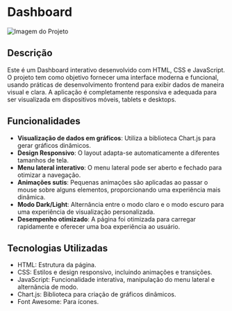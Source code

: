 # Dashboard

![Imagem do Projeto](https://github.com/user-attachments/assets/9af359c0-d417-4791-8c8f-6c0d40058907)

## Descrição

<p>Este é um Dashboard interativo desenvolvido com HTML, CSS e JavaScript. O projeto tem como objetivo fornecer uma interface moderna e funcional, usando práticas de desenvolvimento frontend para exibir dados de maneira visual e clara. A aplicação é completamente responsiva e adequada para ser visualizada em dispositivos móveis, tablets e desktops.</p>

## Funcionalidades

- <strong>Visualização de dados em gráficos</strong>: Utiliza a biblioteca Chart.js para gerar gráficos dinâmicos.
- <strong>Design Responsivo</strong>: O layout adapta-se automaticamente a diferentes tamanhos de tela.
- <strong>Menu lateral interativo</strong>: O menu lateral pode ser aberto e fechado para otimizar a navegação.
- <strong>Animações sutis</strong>: Pequenas animações são aplicadas ao passar o mouse sobre alguns elementos, proporcionando uma experiência mais dinâmica.
- <strong>Modo Dark/Light</strong>: Alternância entre o modo claro e o modo escuro para uma experiência de visualização personalizada.
- <strong>Desempenho otimizado</strong>: A página foi otimizada para carregar rapidamente e oferecer uma boa experiência ao usuário.

## Tecnologias Utilizadas
- HTML: Estrutura da página.
- CSS: Estilos e design responsivo, incluindo animações e transições.
- JavaScript: Funcionalidade interativa, manipulação do menu lateral e alternância de modo.
- Chart.js: Biblioteca para criação de gráficos dinâmicos.
- Font Awesome: Para ícones.
